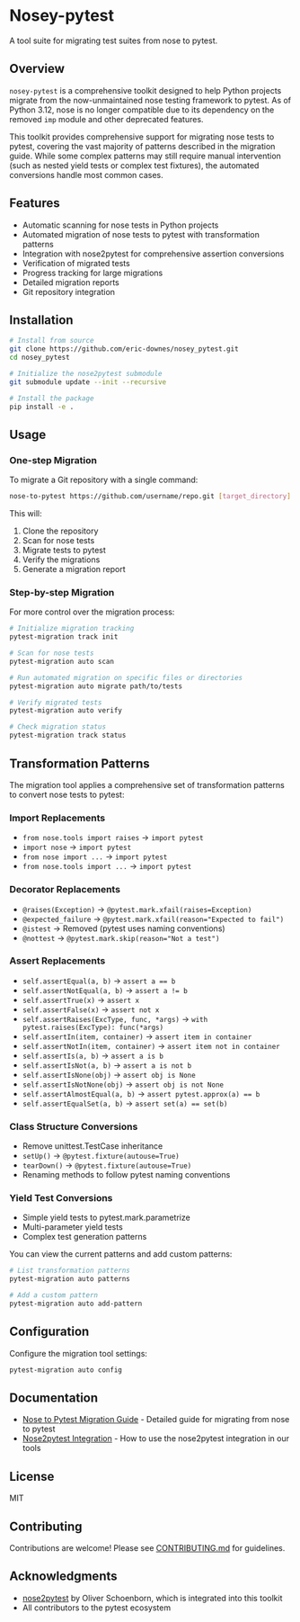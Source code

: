 # Nosey-pytest

A tool suite for migrating test suites from nose to pytest.

## Overview

`nosey-pytest` is a comprehensive toolkit designed to help Python projects migrate from the now-unmaintained nose testing framework to pytest. As of Python 3.12, nose is no longer compatible due to its dependency on the removed `imp` module and other deprecated features.

This toolkit provides comprehensive support for migrating nose tests to pytest, covering the vast majority of patterns described in the migration guide. While some complex patterns may still require manual intervention (such as nested yield tests or complex test fixtures), the automated conversions handle most common cases.

## Features

- Automatic scanning for nose tests in Python projects
- Automated migration of nose tests to pytest with transformation patterns
- Integration with nose2pytest for comprehensive assertion conversions
- Verification of migrated tests
- Progress tracking for large migrations
- Detailed migration reports
- Git repository integration

## Installation

```bash
# Install from source
git clone https://github.com/eric-downes/nosey_pytest.git
cd nosey_pytest

# Initialize the nose2pytest submodule
git submodule update --init --recursive

# Install the package
pip install -e .
```

## Usage

### One-step Migration

To migrate a Git repository with a single command:

```bash
nose-to-pytest https://github.com/username/repo.git [target_directory]
```

This will:
1. Clone the repository
2. Scan for nose tests
3. Migrate tests to pytest
4. Verify the migrations
5. Generate a migration report

### Step-by-step Migration

For more control over the migration process:

```bash
# Initialize migration tracking
pytest-migration track init

# Scan for nose tests
pytest-migration auto scan

# Run automated migration on specific files or directories
pytest-migration auto migrate path/to/tests

# Verify migrated tests
pytest-migration auto verify

# Check migration status
pytest-migration track status
```

## Transformation Patterns

The migration tool applies a comprehensive set of transformation patterns to convert nose tests to pytest:

### Import Replacements
- `from nose.tools import raises` → `import pytest`
- `import nose` → `import pytest`
- `from nose import ...` → `import pytest`
- `from nose.tools import ...` → `import pytest`

### Decorator Replacements
- `@raises(Exception)` → `@pytest.mark.xfail(raises=Exception)`
- `@expected_failure` → `@pytest.mark.xfail(reason="Expected to fail")`
- `@istest` → Removed (pytest uses naming conventions)
- `@nottest` → `@pytest.mark.skip(reason="Not a test")`

### Assert Replacements
- `self.assertEqual(a, b)` → `assert a == b`
- `self.assertNotEqual(a, b)` → `assert a != b`
- `self.assertTrue(x)` → `assert x`
- `self.assertFalse(x)` → `assert not x`
- `self.assertRaises(ExcType, func, *args)` → `with pytest.raises(ExcType): func(*args)`
- `self.assertIn(item, container)` → `assert item in container`
- `self.assertNotIn(item, container)` → `assert item not in container`
- `self.assertIs(a, b)` → `assert a is b`
- `self.assertIsNot(a, b)` → `assert a is not b`
- `self.assertIsNone(obj)` → `assert obj is None`
- `self.assertIsNotNone(obj)` → `assert obj is not None`
- `self.assertAlmostEqual(a, b)` → `assert pytest.approx(a) == b`
- `self.assertEqualSet(a, b)` → `assert set(a) == set(b)`

### Class Structure Conversions
- Remove unittest.TestCase inheritance
- `setUp()` → `@pytest.fixture(autouse=True)`
- `tearDown()` → `@pytest.fixture(autouse=True)`
- Renaming methods to follow pytest naming conventions

### Yield Test Conversions
- Simple yield tests to pytest.mark.parametrize
- Multi-parameter yield tests
- Complex test generation patterns

You can view the current patterns and add custom patterns:

```bash
# List transformation patterns
pytest-migration auto patterns

# Add a custom pattern
pytest-migration auto add-pattern
```

## Configuration

Configure the migration tool settings:

```bash
pytest-migration auto config
```

## Documentation

- [Nose to Pytest Migration Guide](nose_to_pytest_guide.md) - Detailed guide for migrating from nose to pytest
- [Nose2pytest Integration](nose2pytest_integration.md) - How to use the nose2pytest integration in our tools

## License

MIT

## Contributing

Contributions are welcome! Please see [CONTRIBUTING.md](CONTRIBUTING.md) for guidelines.

## Acknowledgments

- [nose2pytest](https://github.com/pytest-dev/nose2pytest) by Oliver Schoenborn, which is integrated into this toolkit
- All contributors to the pytest ecosystem